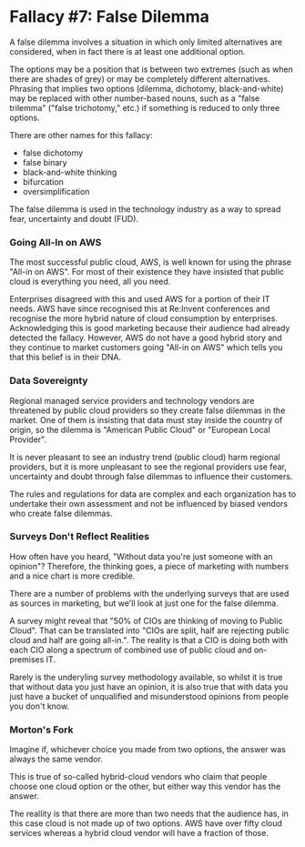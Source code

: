 # Fallacy #7: False Dilemma

A false dilemma involves a situation in which only limited alternatives are considered, when in fact there is at least one additional option. 

The options may be a position that is between two extremes (such as when there are shades of grey) or may be completely different alternatives. Phrasing that implies two options (dilemma, dichotomy, black-and-white) may be replaced with other number-based nouns, such as a "false trilemma" ("false trichotomy," etc.) if something is reduced to only three options.

There are other names for this fallacy:

* false dichotomy
* false binary
* black-and-white thinking
* bifurcation
* oversimplification

The false dilemma is used in the technology industry as a way to spread fear, uncertainty and doubt (FUD).

### Going All-In on AWS

The most successful public cloud, AWS, is well known for using the phrase "All-in on AWS". For most of their existence they have insisted that public cloud is everything you need, all you need. 

Enterprises disagreed with this and used AWS for a portion of their IT needs. AWS have since recognised this at Re:Invent conferences and recognise the more hybrid nature of cloud consumption by enterprises. Acknowledging this is good marketing because their audience had already detected the fallacy. However, AWS do not have a good hybrid story and they continue to market customers going "All-in on AWS" which tells you that this belief is in their DNA.

### Data Sovereignty

Regional managed service providers and technology vendors are threatened by public cloud providers so they create false dilemmas in the market. One of them is insisting that data must stay inside the country of origin, so the dilemma is "American Public Cloud" or "European Local Provider".

It is never pleasant to see an industry trend (public cloud) harm regional providers, but it is more unpleasant to see the regional providers use fear, uncertainty and doubt through false dilemmas to influence their customers.

The rules and regulations for data are complex and each organization has to undertake their own assessment and not be influenced by biased vendors who create false dilemmas.

### Surveys Don't Reflect Realities

How often have you heard, "Without data you're just someone with an opinion"? Therefore, the thinking goes, a piece of marketing with numbers and a nice chart is more credible. 

There are a number of problems with the underlying surveys that are used as sources in marketing, but we'll look at just one for the false dilemma.

A survey might reveal that "50% of CIOs are thinking of moving to Public Cloud". That can be translated into "CIOs are split, half are rejecting public cloud and half are going all-in.". The reality is that a CIO is doing both with each CIO along a spectrum of combined use of public cloud and on-premises IT.

Rarely is the underyling survey methodology available, so whilst it is true that without data you just have an opinion, it is also true that with data you just have a bucket of unqualified and misunderstood opinions from people you don't know.
 
### Morton's Fork

Imagine if, whichever choice you made from two options, the answer was always the same vendor.

This is true of so-called hybrid-cloud vendors who claim that people choose one cloud option or the other, but either way this vendor has the answer.

The reallity is that there are more than two needs that the audience has, in this case cloud is not made up of two options. AWS have over fifty cloud services whereas a hybrid cloud vendor will have a fraction of those.